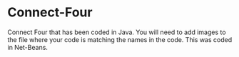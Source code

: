 # Connect-Four
Connect Four that has been coded in Java. You will need to add images to the file where your code is matching the names in the code. This was coded in Net-Beans.
